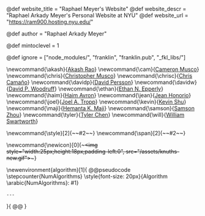 <!--
Add here global page variables to use throughout your
website.
The website_* must be defined for the RSS to work
@def prepath = "Ram900Hosting"
-->
@def website_title = "Raphael Meyer's Website"
@def website_descr = "Raphael Arkady Meyer's Personal Website at NYU"
@def website_url   = "https://ram900.hosting.nyu.edu/"



@def author = "Raphael Arkady Meyer"

<!-- Table of contents has this depth level. Might be usefull down the line
	if I use a ToC, but not important for now. -->
@def mintoclevel = 1

<!--
Add here files or directories that should be ignored by Franklin, otherwise
these files might be copied and, if markdown, processed by Franklin which
you might not want. Indicate directories by ending the name with a `/`.
-->
@def ignore = ["node_modules/", "franklin", "franklin.pub", "_fkl_libs/"]

<!--
Add here global latex commands to use throughout your
pages. It can be math commands but does not need to be.
For instance:
* \newcommand{\phrase}{This is a long phrase to copy.}
-->

\newcommand{\akash}{[Akash Rao](https://www.linkedin.com/in/akashgrao/)}
\newcommand{\cam}{[Cameron Musco](https://people.cs.umass.edu/~cmusco/)}
\newcommand{\chris}{[Christopher Musco](https://www.chrismusco.com/)}
\newcommand{\chrisc}{[Chris Camaño](https://chriscamano.github.io/)}
\newcommand{\davidp}{[David Persson](https://scholar.google.com/citations?user=jOtDnRAAAAAJ&hl=en&oi=ao)}
\newcommand{\davidw}{[David P. Woodruff](http://www.cs.cmu.edu/~dwoodruf/)}
\newcommand{\ethan}{[Ethan N. Epperly](https://www.ethanepperly.com/)}
\newcommand{\haim}{[Haim Avron](http://www.math.tau.ac.il/~haimav/)}
\newcommand{\jean}{[Jean Honorio](https://www.cs.purdue.edu/homes/jhonorio/)}
\newcommand{\joel}{[Joel A. Tropp](https://tropp.caltech.edu/)}
\newcommand{\kevin}{[Kevin Shu](https://kevinshu.me/)}
\newcommand{\maji}{[Hemanta K. Maji](https://www.cs.purdue.edu/homes/hmaji/)}
\newcommand{\samson}{[Samson Zhou](https://samsonzhou.github.io/)}
\newcommand{\tyler}{[Tyler Chen](https://research.chen.pw/)}
\newcommand{\will}{[William Swartworth](https://wswartworth.github.io/)}

\newcommand{\style}[2]{~~~<span style="!#1">~~~#2~~~</span>~~~}
\newcommand{\span}[2]{~~~<span class="!#1">~~~#2~~~</span>~~~}

\newcommand{\newicon}[0]{~~~<img style="width:25px;height:18px;padding-left:0", src="/assets/knuths-new.gif"></img>~~~}

\newenvironment{algorithm}[1]{
	@@pseudocode
	\stepcounter{NumAlgorithms}
	\style{font-size: 20px}{Algorithm \arabic{NumAlgorithms}: #1}

	---

}{
	@@
}

